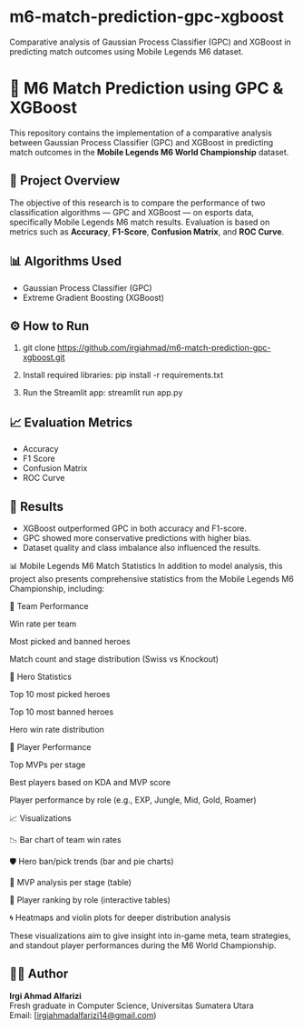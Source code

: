 # m6-match-prediction-gpc-xgboost
Comparative analysis of Gaussian Process Classifier (GPC) and XGBoost in predicting match outcomes using Mobile Legends M6 dataset.
# 🧠 M6 Match Prediction using GPC & XGBoost

This repository contains the implementation of a comparative analysis between Gaussian Process Classifier (GPC) and XGBoost in predicting match outcomes in the **Mobile Legends M6 World Championship** dataset.

## 📌 Project Overview
The objective of this research is to compare the performance of two classification algorithms — GPC and XGBoost — on esports data, specifically Mobile Legends M6 match results. Evaluation is based on metrics such as **Accuracy**, **F1-Score**, **Confusion Matrix**, and **ROC Curve**.


## 📊 Algorithms Used
- Gaussian Process Classifier (GPC)
- Extreme Gradient Boosting (XGBoost)

## ⚙️ How to Run

1. git clone https://github.com/irgiahmad/m6-match-prediction-gpc-xgboost.git

2. Install required libraries:
pip install -r requirements.txt

3. Run the Streamlit app:
streamlit run app.py


## 📈 Evaluation Metrics
- Accuracy
- F1 Score
- Confusion Matrix
- ROC Curve

## 📌 Results
- XGBoost outperformed GPC in both accuracy and F1-score.
- GPC showed more conservative predictions with higher bias.
- Dataset quality and class imbalance also influenced the results.

📊 Mobile Legends M6 Match Statistics
In addition to model analysis, this project also presents comprehensive statistics from the Mobile Legends M6 Championship, including:

🔸 Team Performance

Win rate per team

Most picked and banned heroes

Match count and stage distribution (Swiss vs Knockout)

🔸 Hero Statistics

Top 10 most picked heroes

Top 10 most banned heroes

Hero win rate distribution

🔸 Player Performance

Top MVPs per stage

Best players based on KDA and MVP score

Player performance by role (e.g., EXP, Jungle, Mid, Gold, Roamer)

📈 Visualizations

📉 Bar chart of team win rates

🛡️ Hero ban/pick trends (bar and pie charts)

🧠 MVP analysis per stage (table)

🧮 Player ranking by role (interactive tables)

🌀 Heatmaps and violin plots for deeper distribution analysis

These visualizations aim to give insight into in-game meta, team strategies, and standout player performances during the M6 World Championship.

## 👨‍💻 Author
**Irgi Ahmad Alfarizi**  
Fresh graduate in Computer Science, Universitas Sumatera Utara  
Email: [irgiahmadalfarizi14@gmail.com)


